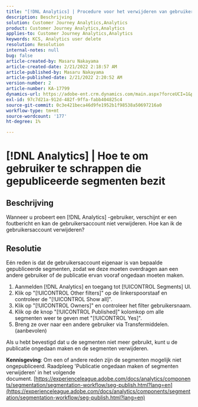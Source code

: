 ```yaml
---
title: "[!DNL Analytics] | Procedure voor het verwijderen van gebruikers die eigenaar zijn van gepubliceerde segmenten"
description: Beschrijving
solution: Customer Journey Analytics,Analytics
product: Customer Journey Analytics,Analytics
applies-to: Customer Journey Analytics,Analytics
keywords: KCS, Analytics user delete
resolution: Resolution
internal-notes: null
bug: false
article-created-by: Masaru Nakayama
article-created-date: 2/21/2022 2:18:57 AM
article-published-by: Masaru Nakayama
article-published-date: 2/21/2022 2:20:52 AM
version-number: 2
article-number: KA-17799
dynamics-url: https://adobe-ent.crm.dynamics.com/main.aspx?forceUCI=1&pagetype=entityrecord&etn=knowledgearticle&id=d767189f-bc92-ec11-b400-000d3a58b8a1
exl-id: 97c7d21a-912d-482f-9ffa-fabb404825c4
source-git-commit: 0c3e421beca46d9fe1952b1f98538a50697216a0
workflow-type: tm+mt
source-wordcount: '177'
ht-degree: 1%

---
```


# [!DNL Analytics] | Hoe te om gebruiker te schrappen die gepubliceerde segmenten bezit

## Beschrijving

Wanneer u probeert een [!DNL Analytics] -gebruiker, verschijnt er een foutbericht en kan de gebruikersaccount niet verwijderen. Hoe kan ik de gebruikersaccount verwijderen?

## Resolutie




Eén reden is dat de gebruikersaccount eigenaar is van bepaalde gepubliceerde segmenten, zodat we deze moeten overdragen aan een andere gebruiker of de publicatie ervan vooraf ongedaan moeten maken.

1. Aanmelden [!DNL Analytics] en toegang tot [!UICONTROL Segments] UI.
2. Klik op &quot;[!UICONTROL Other filters]&quot; op de linkerspoorstaaf en controleer de &quot;[!UICONTROL Show all]&quot;.
3. Klik op &quot;[!UICONTROL Owners]&quot; en controleer het filter gebruikersnaam.
4. Klik op de knop &quot;[!UICONTROL Published]&quot; kolomkop om alle segmenten weer te geven met &quot;[!UICONTROL Yes]&quot;.
5. Breng ze over naar een andere gebruiker via Transfermiddelen. (aanbevolen)


Als u hebt bevestigd dat u de segmenten niet meer gebruikt, kunt u de publicatie ongedaan maken en de segmenten verwijderen.



<b>Kennisgeving</b>: Om een of andere reden zijn de segmenten mogelijk niet ongepubliceerd. Raadpleeg &#39;Publicatie ongedaan maken of segmenten verwijderen&#39; in het volgende document. [https://experienceleague.adobe.com/docs/analytics/components/segmentation/segmentation-workflow/seg-publish.html?lang=en](https://experienceleague.adobe.com/docs/analytics/components/segmentation/segmentation-workflow/seg-publish.html?lang=en)
